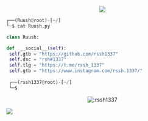 <!-- <p align=center><img width=90% src="banner.gif"></img></p> -->
<div align="center">
    <a href="https://discord.com/users/830512569122160721" title="Discord Account"><img src="https://lanyard-profile-readme.vercel.app/api/830512569122160721"></a>
</div>

```python
┌──(Ruush@root)-[~/]
└─$ cat Ruush.py

class Ruush:

def  __social__(self):
 self.gtb = "https://github.com/rssh1337"
 self.dsc = "rsh#1337"
 self.tlg = "https://t.me/rssh_1337"
 self.gtb = "https://www.instagram.com/rssh.1337/"
  
 ┌──(rssh1337@root)-[~/]
 └─$
```
<p align="center"><img src="https://count.getloli.com/get/@:Ayhuuu" alt=":rssh1337" /></p>

 



















![](https://raw.githubusercontent.com/Sutil/Sutil/2b2fad3bf54522bb30c8c170591fc68ff51b69e6/github-contribution-grid-snake2.svg)




